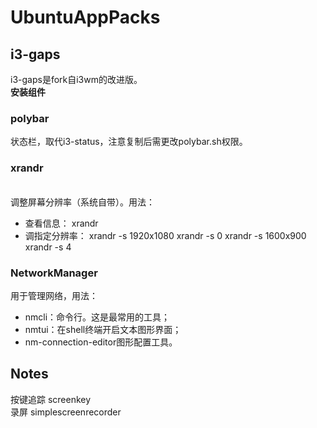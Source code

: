# UbuntuAppPacks
## i3-gaps
i3-gaps是fork自i3wm的改进版。<br>
**安装组件**
### polybar
状态栏，取代i3-status，注意复制后需更改polybar.sh权限。
### xrandr
<br>调整屏幕分辨率（系统自带）。用法：
- 查看信息：
xrandr
- 调指定分辨率：
xrandr -s 1920x1080
xrandr -s 0
xrandr -s 1600x900
xrandr -s 4
### NetworkManager
用于管理网络，用法：
- nmcli：命令行。这是最常用的工具；
- nmtui：在shell终端开启文本图形界面；
- nm-connection-editor图形配置工具。
## Notes
按键追踪 screenkey </br>
录屏 simplescreenrecorder </br>
